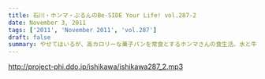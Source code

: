 ```yaml
---
title: 石川・ホンマ・ぶるんのBe-SIDE Your Life! vol.287-2
date: November 3, 2011
tags: ['2011', 'November 2011', 'vol.287']
draft: false
summary: やせてはいるが、高カロリーな菓子パンを常食とするホンマさんの食生活。水と牛乳を交互に飲みながら収録が進行している～～～なぞの食生活である。NAMAE
---
```


http://project-phi.ddo.jp/ishikawa/ishikawa287_2.mp3